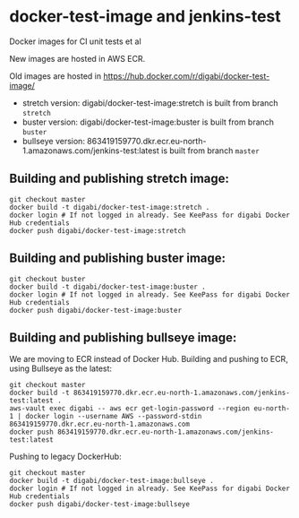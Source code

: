 # docker-test-image and jenkins-test

Docker images for CI unit tests et al

New images are hosted in AWS ECR.

Old images are hosted in https://hub.docker.com/r/digabi/docker-test-image/ 

- stretch version: digabi/docker-test-image:stretch is built from branch `stretch`
- buster version: digabi/docker-test-image:buster is built from branch `buster`
- bullseye version: 863419159770.dkr.ecr.eu-north-1.amazonaws.com/jenkins-test:latest is built from branch `master`

## Building and publishing stretch image:

```
git checkout master
docker build -t digabi/docker-test-image:stretch .
docker login # If not logged in already. See KeePass for digabi Docker Hub credentials
docker push digabi/docker-test-image:stretch
```

## Building and publishing buster image:

```
git checkout buster
docker build -t digabi/docker-test-image:buster .
docker login # If not logged in already. See KeePass for digabi Docker Hub credentials
docker push digabi/docker-test-image:buster
```

## Building and publishing bullseye image:

We are moving to ECR instead of Docker Hub. Building and pushing to ECR, using Bullseye as the latest:

```
git checkout master
docker build -t 863419159770.dkr.ecr.eu-north-1.amazonaws.com/jenkins-test:latest .
aws-vault exec digabi -- aws ecr get-login-password --region eu-north-1 | docker login --username AWS --password-stdin 863419159770.dkr.ecr.eu-north-1.amazonaws.com
docker push 863419159770.dkr.ecr.eu-north-1.amazonaws.com/jenkins-test:latest
```

Pushing to legacy DockerHub:

```
git checkout master
docker build -t digabi/docker-test-image:bullseye .
docker login # If not logged in already. See KeePass for digabi Docker Hub credentials
docker push digabi/docker-test-image:bullseye
```

